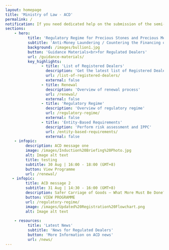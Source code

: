 ```yaml
---
layout: homepage
title: 'Ministry of Law - ACD'
permalink: /
notification: If you need dedicated help on the submission of the semi-annual return during Phase 2 (Heightened Alert), there is no need to visit the MinLaw Services Centre. Please call the MinLaw hotline 1800 2255 529 from Monday to Friday, 8.30am to 5.00pm, or write in via the <a href="https://eservices.mlaw.gov.sg/enquiry/" target="_blank">online enquiry form</a> and we will have someone follow up with you.
sections:
    - hero:
          title: 'Regulatory Regime for Precious Stones and Precious Metals Dealers'
          subtitle: 'Anti-Money Laundering / Countering the Financing of Terrorism Division (ACD)'
          background: /images/bullion1.jpg
          button: 'Guidance Materials<br>for Regulated Dealers'
          url: /guidance-materials/
          key_highlights:
                - title: 'List of Registered Dealers'
                  description: 'Get the latest list of Registered Dealers in Singapore'
                  url: /list-of-registered-dealers/
                  external: false
                - title: Renewal
                  description: 'Overview of renewal process'
                  url: /renewal/
                  external: false
                - title: 'Regulatory Regime'
                  description: 'Overview of regulatory regime'
                  url: /regulatory-regime/
                  external: false
                - title: 'Entity-Based Requirements'
                  description: 'Perform risk assessment and IPPC'
                  url: /entity-based-requirements/
                  external: false
    - infopic:
         description: ACD message one
         image: /images/Induction%20Briefing%20Photo.jpg
         alt: Image alt text
         title: testing
         subtitle: 30 Aug | 16:00 - 18:00 (GMT+8)
         button: View Programme
         url: /renewal/
   - infopic:
         title: ACD message 2
         subtitle: 31 Aug | 14:30 - 16:00 (GMT+8)
         description: Safer Carriage of Goods – What More Must Be Done?
         button: VIEW PROGRAMME
         url: /regulatory-regime/
         image: /images/Updated%20Registration%20Flowchart.png
         alt: Image alt text
         
    - resources:
          title: 'Latest News'
          subtitle: 'News for Regulated Dealers'
          button: 'More Information on ACD news'
          url: /news/
---
```



